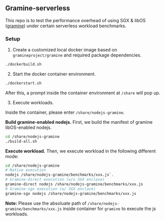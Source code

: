 ## Gramine-serverless

This repo is to test the performance overhead of using SGX & libOS ([gramine](https://github.com/gramineproject/gramine)) under certain serverless workload benchmarks.

### Setup

1. Create a customized local docker image based on `gramineproject/gramine` and required package dependencies.

```bash
./dockerbuild.sh
```

2. Start the docker container environment.

```bash
./dockerstart.sh
```

After this, a prompt inside the container environment at `/share` will pop up.

3. Execute workloads.

Inside the container, please enter `/share/nodejs-gramine`. 

**Build gramine-enabled nodejs.**
First, we build the manifest of gramine libOS-enabled nodejs.
```bash
cd /share/nodejs-gramine
./build-all.sh
```

**Execute workload.**
Then, we execute workload in the following different mode:

```bash
cd /share/nodejs-gramine
# Native execution
nodejs /share/nodejs-gramine/benchmarks/xxx.js`.
# Gramine-direct execution (w/o SGX enclave)
gramine-direct nodejs /share/nodejs-gramine/benchmarks/xxx.js
# Gramine-sgx execution (w/ SGX enclave)
gramine-sgx nodejs /share/nodejs-gramine/benchmarks/xxx.js
```

**Note:** Please use the absoluate path of `/share/nodejs-gramine/benchmarks/xxx.js` inside container for `gramine` to execute the js workloads.
